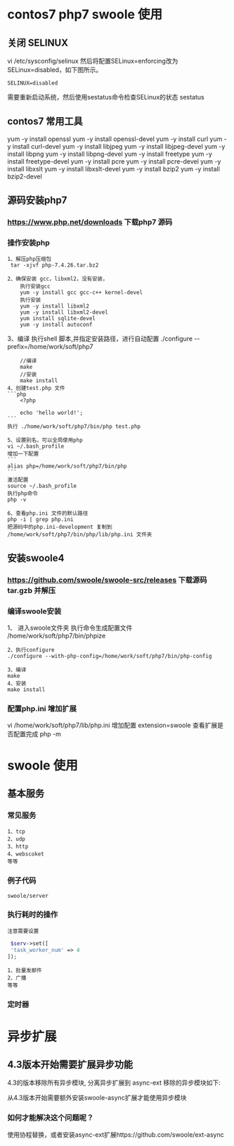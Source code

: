 # contos7 php7 swoole 使用
## 关闭 SELINUX
vi /etc/sysconfig/selinux
然后将配置SELinux=enforcing改为SELinux=disabled，如下图所示。
```
SELINUX=disabled
```
需要重新启动系统，然后使用sestatus命令检查SELinux的状态
sestatus
## contos7 常用工具
yum -y install openssl
yum -y install openssl-devel
yum -y install curl
yum -y install curl-devel
yum -y install libjpeg
yum -y install libjpeg-devel
yum -y install libpng
yum -y install libpng-devel
yum -y install freetype
yum -y install freetype-devel
yum -y install pcre
yum -y install pcre-devel
yum -y install libxslt
yum -y install libxslt-devel
yum -y install bzip2
yum -y install bzip2-devel
## 源码安装php7
### https://www.php.net/downloads 下载php7 源码
### 操作安装php
    1、解压php压缩包 
     tar -xjvf php-7.4.26.tar.bz2 

    2、确保安装 gcc，libxml2，没有安装，
        执行安装gcc
        yum -y install gcc gcc-c++ kernel-devel
        执行安装
        yum -y install libxml2
        yum -y install libxml2-devel
        yum install sqlite-devel
        yum -y install autoconf
   3、编译
        执行shell 脚本,并指定安装路径，进行自动配置
         ./configure --prefix=/home/work/soft/php7

        //编译
        make
        //安装
        make install
    4、创建test.php 文件
    ```php
        <?php

        echo 'hello world!';
    ```
    执行 ./home/work/soft/php7/bin/php test.php

    5、设置别名，可以全局使用php
    vi ~/.bash_profile 
    增加一下配置
    ```
    alias php=/home/work/soft/php7/bin/php
    ```
    激活配置
    source ~/.bash_profile 
    执行php命令
    php -v

    6、查看php.ini 文件的默认路径
    php -i | grep php.ini
    把源码中的php.ini-development 复制到 /home/work/soft/php7/bin/php/lib/php.ini 文件夹

## 安装swoole4
###  https://github.com/swoole/swoole-src/releases 下载源码 tar.gzb 并解压

### 编译swoole安装
   1、 进入swoole文件夹
    执行命令生成配置文件
    /home/work/soft/php7/bin/phpize 

    2、执行configure
    ./configure --with-php-config=/home/work/soft/php7/bin/php-config

    3、编译
    make
    4、安装
    make install

### 配置php.ini 增加扩展
vi /home/work/soft/php7/lib/php.ini
增加配置
extension=swoole
查看扩展是否配置完成
php -m 

# swoole 使用

## 基本服务

### 常见服务
    1、tcp
    2、udp
    3、http
    4、webscoket
    等等
### 例子代码
    swoole/server

### 执行耗时的操作
    注意需要设置 
   ```php
    $serv->set([
    'task_worker_num' => 4
]);
```
    1、批量发邮件
    2、广播
    等等
### 定时器

# 异步扩展

## 4.3版本开始需要扩展异步功能
4.3的版本移除所有异步模块, 分离异步扩展到 async-ext 移除的异步模块如下:

从4.3版本开始需要额外安装swoole-async扩展才能使用异步模块

### 如何才能解决这个问题呢？
使用协程替换，或者安装async-ext扩展https://github.com/swoole/ext-async